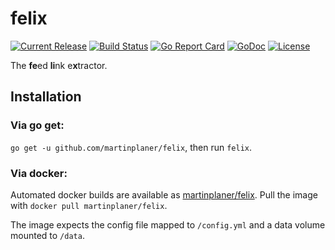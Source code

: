 # felix

[![Current Release](https://img.shields.io/github/release/martinplaner/felix.svg)](https://github.com/martinplaner/felix/releases/latest)
[![Build Status](https://travis-ci.org/martinplaner/felix.svg?branch=master)](https://travis-ci.org/martinplaner/felix)
[![Go Report Card](https://goreportcard.com/badge/github.com/martinplaner/felix)](https://goreportcard.com/report/github.com/martinplaner/felix)
[![GoDoc](https://godoc.org/github.com/martinplaner/felix?status.svg)](https://godoc.org/github.com/martinplaner/felix)
[![License](https://img.shields.io/badge/LICENSE-BSD-ff69b4.svg)](https://github.com/martinplaner/felix/blob/master/LICENSE)

The **fe**ed **li**nk e**x**tractor.

## Installation

### Via go get:

`go get -u github.com/martinplaner/felix`, then run `felix`.

### Via docker:

Automated docker builds are available as [martinplaner/felix](https://hub.docker.com/r/martinplaner/felix/). Pull the image with `docker pull martinplaner/felix`.

The image expects the config file mapped to `/config.yml` and a data volume mounted to `/data`.
